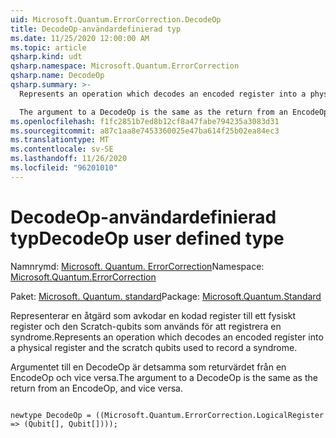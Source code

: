```yaml
---
uid: Microsoft.Quantum.ErrorCorrection.DecodeOp
title: DecodeOp-användardefinierad typ
ms.date: 11/25/2020 12:00:00 AM
ms.topic: article
qsharp.kind: udt
qsharp.namespace: Microsoft.Quantum.ErrorCorrection
qsharp.name: DecodeOp
qsharp.summary: >-
  Represents an operation which decodes an encoded register into a physical register and the scratch qubits used to record a syndrome.

  The argument to a DecodeOp is the same as the return from an EncodeOp, and vice versa.
ms.openlocfilehash: f1fc2851b7ed8b12cf8a47fabe794235a3083d31
ms.sourcegitcommit: a87c1aa8e7453360025e47ba614f25b02ea84ec3
ms.translationtype: MT
ms.contentlocale: sv-SE
ms.lasthandoff: 11/26/2020
ms.locfileid: "96201010"
---
```

# <a name="decodeop-user-defined-type"></a><span data-ttu-id="a2f10-102">DecodeOp-användardefinierad typ</span><span class="sxs-lookup"><span data-stu-id="a2f10-102">DecodeOp user defined type</span></span>

<span data-ttu-id="a2f10-103">Namnrymd: [Microsoft. Quantum. ErrorCorrection](xref:Microsoft.Quantum.ErrorCorrection)</span><span class="sxs-lookup"><span data-stu-id="a2f10-103">Namespace: [Microsoft.Quantum.ErrorCorrection](xref:Microsoft.Quantum.ErrorCorrection)</span></span>

<span data-ttu-id="a2f10-104">Paket: [Microsoft. Quantum. standard](https://nuget.org/packages/Microsoft.Quantum.Standard)</span><span class="sxs-lookup"><span data-stu-id="a2f10-104">Package: [Microsoft.Quantum.Standard](https://nuget.org/packages/Microsoft.Quantum.Standard)</span></span>


<span data-ttu-id="a2f10-105">Representerar en åtgärd som avkodar en kodad register till ett fysiskt register och den Scratch-qubits som används för att registrera en syndrome.</span><span class="sxs-lookup"><span data-stu-id="a2f10-105">Represents an operation which decodes an encoded register into a physical register and the scratch qubits used to record a syndrome.</span></span>

<span data-ttu-id="a2f10-106">Argumentet till en DecodeOp är detsamma som returvärdet från en EncodeOp och vice versa.</span><span class="sxs-lookup"><span data-stu-id="a2f10-106">The argument to a DecodeOp is the same as the return from an EncodeOp, and vice versa.</span></span>

```qsharp

newtype DecodeOp = ((Microsoft.Quantum.ErrorCorrection.LogicalRegister => (Qubit[], Qubit[])));
```

